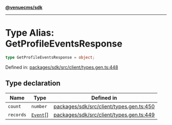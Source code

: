 [**@venuecms/sdk**](../Index.md)

***

# Type Alias: GetProfileEventsResponse

```ts
type GetProfileEventsResponse = object;
```

Defined in: [packages/sdk/src/client/types.gen.ts:448](https://github.com/venuecms/sdk/blob/bc8b8c4174423a3d8d92fe0cce4d46883acf7584/packages/sdk/src/client/types.gen.ts#L448)

## Type declaration

| Name | Type | Defined in |
| ------ | ------ | ------ |
| <a id="count"></a> `count` | `number` | [packages/sdk/src/client/types.gen.ts:450](https://github.com/venuecms/sdk/blob/bc8b8c4174423a3d8d92fe0cce4d46883acf7584/packages/sdk/src/client/types.gen.ts#L450) |
| <a id="records"></a> `records` | [`Event`](Event.md)[] | [packages/sdk/src/client/types.gen.ts:449](https://github.com/venuecms/sdk/blob/bc8b8c4174423a3d8d92fe0cce4d46883acf7584/packages/sdk/src/client/types.gen.ts#L449) |
